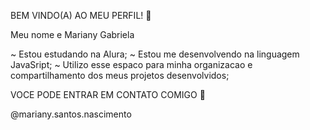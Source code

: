 BEM VINDO(A) AO MEU PERFIL! 🎊

Meu nome e Mariany Gabriela

~ Estou estudando na Alura;
~ Estou me desenvolvendo na linguagem JavaSript;
~ Utilizo esse espaco para minha organizacao e compartilhamento dos meus projetos desenvolvidos;

VOCE PODE ENTRAR EM CONTATO COMIGO 👥

@mariany.santos.nascimento
